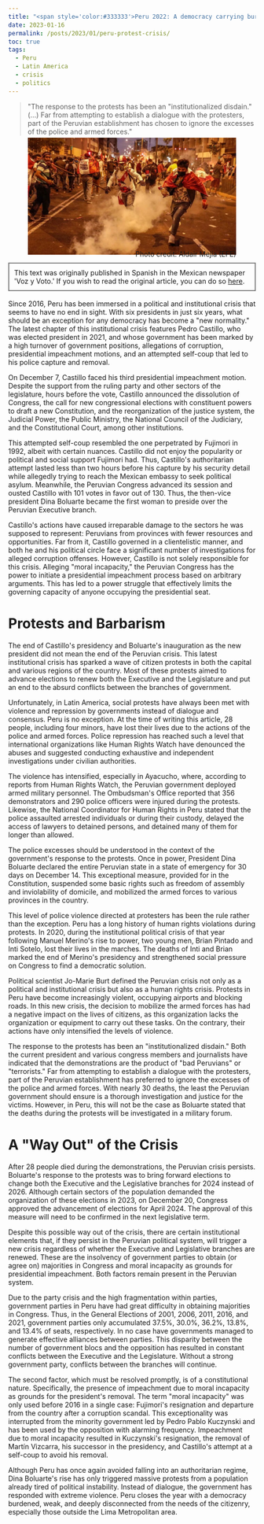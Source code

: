 ```yaml
---
title: "<span style='color:#333333'>Peru 2022: A democracy carrying burdens</span>"
date: 2023-01-16
permalink: /posts/2023/01/peru-protest-crisis/
toc: true
tags:
  - Peru
  - Latin America
  - crisis
  - politics
---
```

> "The response to the protests has been an "institutionalized disdain." (...) Far from attempting to establish a dialogue with the protesters, part of the Peruvian establishment has chosen to ignore the excesses of the police and armed forces."

<div style="text-align: center;">
  <figure style="display: inline-block; text-align: center; margin-top: -10px;">
    <img src="/images/protest-peru.jpg" style="display: block;">
    <figcaption style="margin-top: -10px; text-align: right;">Photo credit: Aldair Mejía (EFE)</figcaption>
  </figure>
</div>
<div style="border: 2px solid grey; padding: 10px; margin-top: -5px; margin-bottom: 0px;">
This text was originally published in Spanish in the Mexican newspaper 'Voz y Voto.' If you wish to read the original article, you can do so <a href="https://www.vozyvoto.com.mx/articulo/peru-2022-una-democracia-a-cuestas?category_id=11">here</a>.
</div>
<br>
Since 2016, Peru has been immersed in a political and institutional crisis that seems to have no end in sight. With six presidents in just six years, what should be an exception for any democracy has become a "new normality." The latest chapter of this institutional crisis features Pedro Castillo, who was elected president in 2021, and whose government has been marked by a high turnover of government positions, allegations of corruption, presidential impeachment motions, and an attempted self-coup that led to his police capture and removal.

On December 7, Castillo faced his third presidential impeachment motion. Despite the support from the ruling party and other sectors of the legislature, hours before the vote, Castillo announced the dissolution of Congress, the call for new congressional elections with constituent powers to draft a new Constitution, and the reorganization of the justice system, the Judicial Power, the Public Ministry, the National Council of the Judiciary, and the Constitutional Court, among other institutions.

This attempted self-coup resembled the one perpetrated by Fujimori in 1992, albeit with certain nuances. Castillo did not enjoy the popularity or political and social support Fujimori had. Thus, Castillo's authoritarian attempt lasted less than two hours before his capture by his security detail while allegedly trying to reach the Mexican embassy to seek political asylum. Meanwhile, the Peruvian Congress advanced its session and ousted Castillo with 101 votes in favor out of 130. Thus, the then-vice president Dina Boluarte became the first woman to preside over the Peruvian Executive branch.

Castillo's actions have caused irreparable damage to the sectors he was supposed to represent: Peruvians from provinces with fewer resources and opportunities. Far from it, Castillo governed in a clientelistic manner, and both he and his political circle face a significant number of investigations for alleged corruption offenses. However, Castillo is not solely responsible for this crisis. Alleging "moral incapacity," the Peruvian Congress has the power to initiate a presidential impeachment process based on arbitrary arguments. This has led to a power struggle that effectively limits the governing capacity of anyone occupying the presidential seat.

# Protests and Barbarism

The end of Castillo's presidency and Boluarte's inauguration as the new president did not mean the end of the Peruvian crisis. This latest institutional crisis has sparked a wave of citizen protests in both the capital and various regions of the country. Most of these protests aimed to advance elections to renew both the Executive and the Legislature and put an end to the absurd conflicts between the branches of government.

Unfortunately, in Latin America, social protests have always been met with violence and repression by governments instead of dialogue and consensus. Peru is no exception. At the time of writing this article, 28 people, including four minors, have lost their lives due to the actions of the police and armed forces. Police repression has reached such a level that international organizations like Human Rights Watch have denounced the abuses and suggested conducting exhaustive and independent investigations under civilian authorities.

The violence has intensified, especially in Ayacucho, where, according to reports from Human Rights Watch, the Peruvian government deployed armed military personnel. The Ombudsman's Office reported that 356 demonstrators and 290 police officers were injured during the protests. Likewise, the National Coordinator for Human Rights in Peru stated that the police assaulted arrested individuals or during their custody, delayed the access of lawyers to detained persons, and detained many of them for longer than allowed.

The police excesses should be understood in the context of the government's response to the protests. Once in power, President Dina Boluarte declared the entire Peruvian state in a state of emergency for 30 days on December 14. This exceptional measure, provided for in the Constitution, suspended some basic rights such as freedom of assembly and inviolability of domicile, and mobilized the armed forces to various provinces in the country.

This level of police violence directed at protesters has been the rule rather than the exception. Peru has a long history of human rights violations during protests. In 2020, during the institutional political crisis of that year following Manuel Merino's rise to power, two young men, Brian Pintado and Inti Sotelo, lost their lives in the marches. The deaths of Inti and Brian marked the end of Merino's presidency and strengthened social pressure on Congress to find a democratic solution.

Political scientist Jo-Marie Burt defined the Peruvian crisis not only as a political and institutional crisis but also as a human rights crisis. Protests in Peru have become increasingly violent, occupying airports and blocking roads. In this new crisis, the decision to mobilize the armed forces has had a negative impact on the lives of citizens, as this organization lacks the organization or equipment to carry out these tasks. On the contrary, their actions have only intensified the levels of violence.

The response to the protests has been an "institutionalized disdain." Both the current president and various congress members and journalists have indicated that the demonstrations are the product of "bad Peruvians" or "terrorists." Far from attempting to establish a dialogue with the protesters, part of the Peruvian establishment has preferred to ignore the excesses of the police and armed forces. With nearly 30 deaths, the least the Peruvian government should ensure is a thorough investigation and justice for the victims. However, in Peru, this will not be the case as Boluarte stated that the deaths during the protests will be investigated in a military forum.

# A "Way Out" of the Crisis

After 28 people died during the demonstrations, the Peruvian crisis persists. Boluarte's response to the protests was to bring forward elections to change both the Executive and the Legislative branches for 2024 instead of 2026. Although certain sectors of the population demanded the organization of these elections in 2023, on December 20, Congress approved the advancement of elections for April 2024. The approval of this measure will need to be confirmed in the next legislative term.

Despite this possible way out of the crisis, there are certain institutional elements that, if they persist in the Peruvian political system, will trigger a new crisis regardless of whether the Executive and Legislative branches are renewed. These are the insolvency of government parties to obtain (or agree on) majorities in Congress and moral incapacity as grounds for presidential impeachment. Both factors remain present in the Peruvian system.

Due to the party crisis and the high fragmentation within parties, government parties in Peru have had great difficulty in obtaining majorities in Congress. Thus, in the General Elections of 2001, 2006, 2011, 2016, and 2021, government parties only accumulated 37.5%, 30.0%, 36.2%, 13.8%, and 13.4% of seats, respectively. In no case have governments managed to generate effective alliances between parties. This disparity between the number of government blocs and the opposition has resulted in constant conflicts between the Executive and the Legislature. Without a strong government party, conflicts between the branches will continue.

The second factor, which must be resolved promptly, is of a constitutional nature. Specifically, the presence of impeachment due to moral incapacity as grounds for the president's removal. The term "moral incapacity" was only used before 2016 in a single case: Fujimori's resignation and departure from the country after a corruption scandal. This exceptionality was interrupted from the minority government led by Pedro Pablo Kuczynski and has been used by the opposition with alarming frequency. Impeachment due to moral incapacity resulted in Kuczynski's resignation, the removal of Martín Vizcarra, his successor in the presidency, and Castillo's attempt at a self-coup to avoid his removal.

Although Peru has once again avoided falling into an authoritarian regime, Dina Boluarte's rise has only triggered massive protests from a population already tired of political instability. Instead of dialogue, the government has responded with extreme violence. Peru closes the year with a democracy burdened, weak, and deeply disconnected from the needs of the citizenry, especially those outside the Lima Metropolitan area.